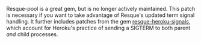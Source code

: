 Resque-pool is a great gem, but is no longer actively maintained. This patch is necessary if you want to take advantage of Resque's updated term signal handling. It further includes patches from the gem [resque-heroku-signals](https://github.com/iloveitaly/resque-heroku-signals), which account for Heroku's practice of sending a SIGTERM to both parent *and* child processes.